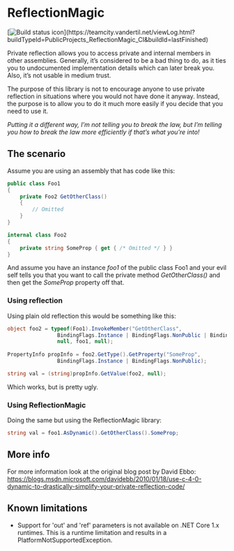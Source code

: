 # ReflectionMagic
[![Build status icon](https://teamcity.vandertil.net/app/rest/builds/buildType:(id:PublicProjects_ReflectionMagic_CI)/statusIcon)](https://teamcity.vandertil.net/viewLog.html?buildTypeId=PublicProjects_ReflectionMagic_CI&buildId=lastFinished)

Private reflection allows you to access private and internal members in other assemblies.  Generally, it’s considered to be a bad thing to do, as it ties you to undocumented implementation details which can later break you.  Also, it’s not usable in medium trust.

The purpose of this library is not to encourage anyone to use private reflection in situations where you would not have done it anyway.  Instead, the purpose is to allow you to do it much more easily if you decide that you need to use it. 

_Putting it a different way, I’m not telling you to break the law, but I’m telling you how to break the law more efficiently if that’s what you’re into!_

## The scenario

Assume you are using an assembly that has code like this:

```cs
public class Foo1 
{
    private Foo2 GetOtherClass() 
    { 
        // Omitted
    }
}

internal class Foo2 
{
    private string SomeProp { get { /* Omitted */ } }
}
```
And assume you have an instance _foo1_ of the public class Foo1 and your evil self tells you that you want to call the private method _GetOtherClass()_ and then get the _SomeProp_ property off that.

### Using reflection
Using plain old reflection this would be something like this:

```cs
object foo2 = typeof(Foo1).InvokeMember("GetOtherClass", 
                BindingFlags.Instance | BindingFlags.NonPublic | BindingFlags.InvokeMethod,
                null, foo1, null);
                
PropertyInfo propInfo = foo2.GetType().GetProperty("SomeProp",    
                BindingFlags.Instance | BindingFlags.NonPublic);

string val = (string)propInfo.GetValue(foo2, null);
```
Which works, but is pretty ugly.

### Using ReflectionMagic
Doing the same but using the ReflectionMagic library:
```cs
string val = foo1.AsDynamic().GetOtherClass().SomeProp;
```

## More info

For more information look at the original blog post by David Ebbo: https://blogs.msdn.microsoft.com/davidebb/2010/01/18/use-c-4-0-dynamic-to-drastically-simplify-your-private-reflection-code/

## Known limitations
* Support for 'out' and 'ref' parameters is not available on .NET Core 1.x runtimes. This is a runtime limitation and results in a PlatformNotSupportedException.
